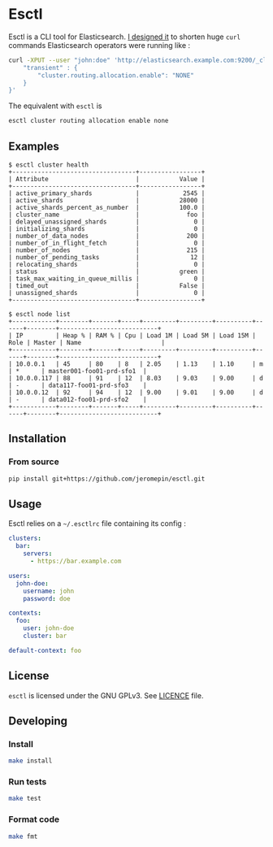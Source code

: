 # Esctl

Esctl is a CLI tool for Elasticsearch. [I designed it](https://jeromepin.fr/posts/esctl-managing-elasticsearch-from-command-line/) to shorten huge `curl` commands Elasticsearch operators were running like :

```bash
curl -XPUT --user "john:doe" 'http://elasticsearch.example.com:9200/_cluster/settings' -d '{
    "transient" : {
        "cluster.routing.allocation.enable": "NONE"
    }
}'
```

The equivalent with `esctl` is

```bash
esctl cluster routing allocation enable none
```

## Examples

```
$ esctl cluster health
+----------------------------------+-----------------+
| Attribute                        |           Value |
+----------------------------------+-----------------+
| active_primary_shards            |            2545 |
| active_shards                    |           28000 |
| active_shards_percent_as_number  |           100.0 |
| cluster_name                     |             foo |
| delayed_unassigned_shards        |               0 |
| initializing_shards              |               0 |
| number_of_data_nodes             |             200 |
| number_of_in_flight_fetch        |               0 |
| number_of_nodes                  |             215 |
| number_of_pending_tasks          |              12 |
| relocating_shards                |               0 |
| status                           |           green |
| task_max_waiting_in_queue_millis |               0 |
| timed_out                        |           False |
| unassigned_shards                |               0 |
+----------------------------------+-----------------+
```

```
$ esctl node list
+------------+--------+-------+-----+---------+---------+----------+------+--------+---------------------------+
| IP         | Heap % | RAM % | Cpu | Load 1M | Load 5M | Load 15M | Role | Master | Name                      |
+------------+--------+-------+-----+---------+---------+----------+------+--------+---------------------------+
| 10.0.0.1   | 45     | 80    | 8   | 2.05    | 1.13    | 1.10     | m    | *      | master001-foo01-prd-sfo1  |
| 10.0.0.117 | 88     | 91    | 12  | 8.03    | 9.03    | 9.00     | d    | -      | data117-foo01-prd-sfo3    |
| 10.0.0.12  | 92     | 94    | 12  | 9.00    | 9.01    | 9.00     | d    | -      | data012-foo01-prd-sfo2    |
+------------+--------+-------+-----+---------+---------+----------+------+--------+---------------------------+
```


## Installation

### From source

```bash
pip install git+https://github.com/jeromepin/esctl.git
```

## Usage

Esctl relies on a `~/.esctlrc` file containing its config :

```yaml
clusters:
  bar:
    servers:
      - https://bar.example.com

users:
  john-doe:
    username: john
    password: doe

contexts:
  foo:
    user: john-doe
    cluster: bar

default-context: foo
```

## License

`esctl` is licensed under the GNU GPLv3. See [LICENCE](https://github.com/jeromepin/esctl/blob/master/LICENSE) file.

## Developing

### Install

```bash
make install
```

### Run tests

```bash
make test
```

### Format code

```bash
make fmt
```
